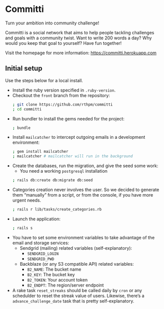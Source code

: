 # Committi

Turn your ambition into community challenge!

Committi is a social network that aims to help people tackling challenges and
goals with a community twist. Want to write 200 words a day? Why would you keep
that goal to yourself? Have fun together!

Visit the homepage for more information: https://committi.herokuapp.com


## Initial setup

Use the steps below for a local install.

- Install the ruby version specified in `.ruby-version`.
- Checkout the `front` branch from the repository:
    ```sh
    ; git clone https://github.com/rthpm/committi
    ; cd committi
    ```
- Run bundler to install the gems needed for the project:
    ```sh
    ; bundle
    ```
- Install `mailcatcher` to intercept outgoing emails in a development
    environment:
    ```sh
    ; gem install mailcatcher
    ; mailcatcher # mailcatcher will run in the background
    ```
- Create the databases, run the migration, and give the seed some work:
    - You need a working `postgresql` installation
    ```sh
    ; rails db:create db:migrate db:seed
    ```
- Categories creation never involves the user. So we decided to generate them
    “manually” from a script, or from the console, if you have more urgent
    needs.
    ```sh
    ; rails r lib/tasks/create_categories.rb
    ```
- Launch the application:
    ```sh
    ; rails s
    ```
- You have to set some environment variables to take advantage of the email and
    storage services:
    - Sendgrid (mailing) related variables (self-explanatory):
      - `SENDGRID_LOGIN`
      - `SENDGRID_PWD`
    - Backblaze (or any S3 compatible API) related variables:
      - `B2_NAME`: The bucket name
      - `B2_KEY`: The bucket key
      - `B2_TOKEN`: Your account token
      - `B2_ENDPT`: The region/server endpoint
- A rake task `reset_streaks` should be called daily by `cron` or any schedulder
    to reset the streak value of users. Likewise, there’s a
    `advance_challenge_date` task that is pretty self-explanatory.
